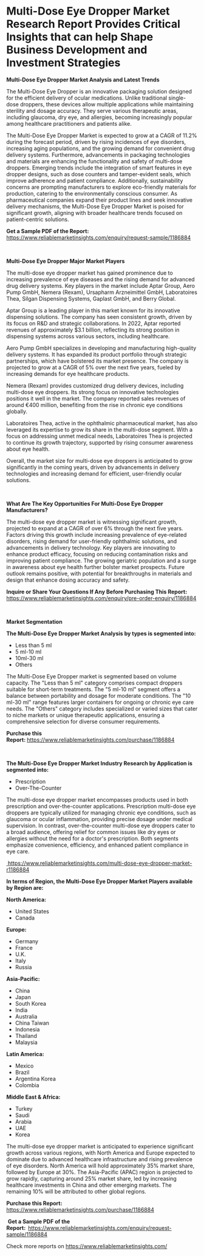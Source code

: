 <p><h1>Multi-Dose Eye Dropper Market Research Report Provides Critical Insights that can help Shape Business Development and Investment Strategies</h1></p><p><strong>Multi-Dose Eye Dropper Market Analysis and Latest Trends</strong></p>
<p><p>The Multi-Dose Eye Dropper is an innovative packaging solution designed for the efficient delivery of ocular medications. Unlike traditional single-dose droppers, these devices allow multiple applications while maintaining sterility and dosage accuracy. They serve various therapeutic areas, including glaucoma, dry eye, and allergies, becoming increasingly popular among healthcare practitioners and patients alike.</p><p>The Multi-Dose Eye Dropper Market is expected to grow at a CAGR of 11.2% during the forecast period, driven by rising incidences of eye disorders, increasing aging populations, and the growing demand for convenient drug delivery systems. Furthermore, advancements in packaging technologies and materials are enhancing the functionality and safety of multi-dose droppers. Emerging trends include the integration of smart features in eye dropper designs, such as dose counters and tamper-evident seals, which improve adherence and patient compliance. Additionally, sustainability concerns are prompting manufacturers to explore eco-friendly materials for production, catering to the environmentally conscious consumer. As pharmaceutical companies expand their product lines and seek innovative delivery mechanisms, the Multi-Dose Eye Dropper Market is poised for significant growth, aligning with broader healthcare trends focused on patient-centric solutions.</p></p>
<p><strong>Get a Sample PDF of the Report:&nbsp;</strong> <a href="https://www.reliablemarketinsights.com/enquiry/request-sample/1186884?utm_campaign=2199&utm_medium=2&utm_source=Github&utm_content=ia&utm_term=24032025&utm_id=multi-dose-eye-dropper">https://www.reliablemarketinsights.com/enquiry/request-sample/1186884</a></p>
<p>&nbsp;</p>
<p><strong>Multi-Dose Eye Dropper Major Market Players</strong></p>
<p><p>The multi-dose eye dropper market has gained prominence due to increasing prevalence of eye diseases and the rising demand for advanced drug delivery systems. Key players in the market include Aptar Group, Aero Pump GmbH, Nemera (Rexam), Ursapharm Arzneimittel GmbH, Laboratoires Thea, Silgan Dispensing Systems, Gaplast GmbH, and Berry Global.</p><p>Aptar Group is a leading player in this market known for its innovative dispensing solutions. The company has seen consistent growth, driven by its focus on R&D and strategic collaborations. In 2022, Aptar reported revenues of approximately $3.1 billion, reflecting its strong position in dispensing systems across various sectors, including healthcare.</p><p>Aero Pump GmbH specializes in developing and manufacturing high-quality delivery systems. It has expanded its product portfolio through strategic partnerships, which have bolstered its market presence. The company is projected to grow at a CAGR of 5% over the next five years, fueled by increasing demands for eye healthcare products.</p><p>Nemera (Rexam) provides customized drug delivery devices, including multi-dose eye droppers. Its strong focus on innovative technologies positions it well in the market. The company reported sales revenues of around €400 million, benefiting from the rise in chronic eye conditions globally.</p><p>Laboratoires Thea, active in the ophthalmic pharmaceutical market, has also leveraged its expertise to grow its share in the multi-dose segment. With a focus on addressing unmet medical needs, Laboratoires Thea is projected to continue its growth trajectory, supported by rising consumer awareness about eye health.</p><p>Overall, the market size for multi-dose eye droppers is anticipated to grow significantly in the coming years, driven by advancements in delivery technologies and increasing demand for efficient, user-friendly ocular solutions.</p></p>
<p>&nbsp;</p>
<p><strong>What Are The Key Opportunities For Multi-Dose Eye Dropper Manufacturers?</strong></p>
<p><p>The multi-dose eye dropper market is witnessing significant growth, projected to expand at a CAGR of over 6% through the next five years. Factors driving this growth include increasing prevalence of eye-related disorders, rising demand for user-friendly ophthalmic solutions, and advancements in delivery technology. Key players are innovating to enhance product efficacy, focusing on reducing contamination risks and improving patient compliance. The growing geriatric population and a surge in awareness about eye health further bolster market prospects. Future outlook remains positive, with potential for breakthroughs in materials and design that enhance dosing accuracy and safety.</p></p>
<p><strong>Inquire or Share Your Questions If Any Before Purchasing This Report:</strong> <a href="https://www.reliablemarketinsights.com/enquiry/pre-order-enquiry/1186884?utm_campaign=2199&utm_medium=2&utm_source=Github&utm_content=ia&utm_term=24032025&utm_id=multi-dose-eye-dropper">https://www.reliablemarketinsights.com/enquiry/pre-order-enquiry/1186884</a></p>
<p>&nbsp;</p>
<p><strong>Market Segmentation</strong></p>
<p><strong>The Multi-Dose Eye Dropper Market Analysis by types is segmented into:</strong></p>
<p><ul><li>Less than 5 ml</li><li>5 ml-10 ml</li><li>10ml-30 ml</li><li>Others</li></ul></p>
<p><p>The Multi-Dose Eye Dropper market is segmented based on volume capacity. The "Less than 5 ml" category comprises compact droppers suitable for short-term treatments. The "5 ml-10 ml" segment offers a balance between portability and dosage for moderate conditions. The "10 ml-30 ml" range features larger containers for ongoing or chronic eye care needs. The "Others" category includes specialized or varied sizes that cater to niche markets or unique therapeutic applications, ensuring a comprehensive selection for diverse consumer requirements.</p></p>
<p><strong>Purchase this Report:&nbsp;</strong><a href="https://www.reliablemarketinsights.com/purchase/1186884?utm_campaign=2199&utm_medium=2&utm_source=Github&utm_content=ia&utm_term=24032025&utm_id=multi-dose-eye-dropper">https://www.reliablemarketinsights.com/purchase/1186884</a></p>
<p>&nbsp;</p>
<p><strong>The Multi-Dose Eye Dropper Market Industry Research by Application is segmented into:</strong></p>
<p><ul><li>Prescription</li><li>Over-The-Counter</li></ul></p>
<p><p>The multi-dose eye dropper market encompasses products used in both prescription and over-the-counter applications. Prescription multi-dose eye droppers are typically utilized for managing chronic eye conditions, such as glaucoma or ocular inflammation, providing precise dosage under medical supervision. In contrast, over-the-counter multi-dose eye droppers cater to a broad audience, offering relief for common issues like dry eyes or allergies without the need for a doctor's prescription. Both segments emphasize convenience, efficiency, and enhanced patient compliance in eye care.</p></p>
<p><a href="https://www.reliablemarketinsights.com/multi-dose-eye-dropper-market-r1186884?utm_campaign=2199&utm_medium=2&utm_source=Github&utm_content=ia&utm_term=24032025&utm_id=multi-dose-eye-dropper">&nbsp;https://www.reliablemarketinsights.com/multi-dose-eye-dropper-market-r1186884</a></p>
<p><strong>In terms of Region, the Multi-Dose Eye Dropper Market Players available by Region are:</strong></p>
<p>
    <p> <strong> North America: </strong>
        <ul>
            <li>United States</li>
            <li>Canada</li>
        </ul>
        </p> 
    <p> <strong> Europe: </strong>
        <ul>
            <li>Germany</li>
            <li>France</li>
            <li>U.K.</li>
            <li>Italy</li>
            <li>Russia</li>
        </ul>
        </p> 
    <p> <strong> Asia-Pacific: </strong>
        <ul>
            <li>China</li>
            <li>Japan</li>
            <li>South Korea</li>
            <li>India</li>
            <li>Australia</li>
            <li>China Taiwan</li>
            <li>Indonesia</li>
            <li>Thailand</li>
            <li>Malaysia</li>
        </ul>
        </p> 
    <p> <strong> Latin America: </strong>
        <ul>
            <li>Mexico</li>
            <li>Brazil</li>
            <li>Argentina Korea</li>
            <li>Colombia</li>
        </ul>
        </p> 
    <p> <strong> Middle East & Africa: </strong>
        <ul>
            <li>Turkey</li>
            <li>Saudi</li>
            <li>Arabia</li>
            <li>UAE</li>
            <li>Korea</li>
        </ul>
    </p>
    </p>
<p><p>The multi-dose eye dropper market is anticipated to experience significant growth across various regions, with North America and Europe expected to dominate due to advanced healthcare infrastructure and rising prevalence of eye disorders. North America will hold approximately 35% market share, followed by Europe at 30%. The Asia-Pacific (APAC) region is projected to grow rapidly, capturing around 25% market share, led by increasing healthcare investments in China and other emerging markets. The remaining 10% will be attributed to other global regions.</p></p>
<p><strong>Purchase this Report: </strong><a href="https://www.reliablemarketinsights.com/purchase/1186884?utm_campaign=2199&utm_medium=2&utm_source=Github&utm_content=ia&utm_term=24032025&utm_id=multi-dose-eye-dropper">https://www.reliablemarketinsights.com/purchase/1186884</a></p>
<p>&nbsp;<strong>Get a Sample PDF of the Report:&nbsp;&nbsp;</strong><a href="https://www.reliablemarketinsights.com/enquiry/request-sample/1186884?utm_campaign=2199&utm_medium=2&utm_source=Github&utm_content=ia&utm_term=24032025&utm_id=multi-dose-eye-dropper">https://www.reliablemarketinsights.com/enquiry/request-sample/1186884</a></p>
<p><strong></strong></p>
<p>Check more reports on <a href="https://www.reliablemarketinsights.com/?utm_campaign=2199&utm_medium=2&utm_source=Github&utm_content=ia&utm_term=24032025&utm_id=multi-dose-eye-dropper">https://www.reliablemarketinsights.com/</a></p>